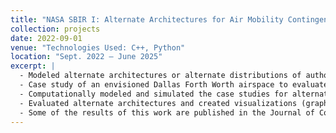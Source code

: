 ```yaml
---
title: "NASA SBIR I: Alternate Architectures for Air Mobility Contingency Management"
collection: projects
date: 2022-09-01
venue: "Technologies Used: C++, Python"
location: "Sept. 2022 – June 2025"
excerpt: |
  - Modeled alternate architectures or alternate distributions of authority and responsibility.
  - Case study of an envisioned Dallas Forth Worth airspace to evaluate the alternate architectures.
  - Computationally modeled and simulated the case studies for alternate architectures and analyzed the output for emergent properties like coordination and overall workload.
  - Evaluated alternate architectures and created visualizations (graphs and networks) to show tradeoffs, like high information exchange vs. faster contingency detection.
  - Some of the results of this work are published in the Journal of Cognitive Engineering and Decision Making (JCEDM). https://doi.org/10.1177/15553434251327698
---
```

